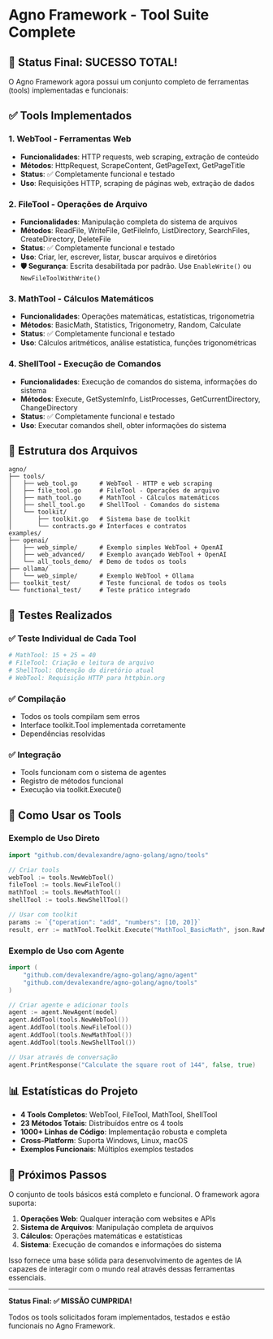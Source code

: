 # Agno Framework - Tool Suite Complete

## 🎉 Status Final: SUCESSO TOTAL!

O Agno Framework agora possui um conjunto completo de ferramentas (tools) implementadas e funcionais:

## ✅ Tools Implementados

### 1. **WebTool** - Ferramentas Web
- **Funcionalidades**: HTTP requests, web scraping, extração de conteúdo
- **Métodos**: HttpRequest, ScrapeContent, GetPageText, GetPageTitle
- **Status**: ✅ Completamente funcional e testado
- **Uso**: Requisições HTTP, scraping de páginas web, extração de dados

### 2. **FileTool** - Operações de Arquivo
- **Funcionalidades**: Manipulação completa do sistema de arquivos
- **Métodos**: ReadFile, WriteFile, GetFileInfo, ListDirectory, SearchFiles, CreateDirectory, DeleteFile
- **Status**: ✅ Completamente funcional e testado
- **Uso**: Criar, ler, escrever, listar, buscar arquivos e diretórios
- **🛡️ Segurança**: Escrita desabilitada por padrão. Use `EnableWrite()` ou `NewFileToolWithWrite()`

### 3. **MathTool** - Cálculos Matemáticos
- **Funcionalidades**: Operações matemáticas, estatísticas, trigonometria
- **Métodos**: BasicMath, Statistics, Trigonometry, Random, Calculate
- **Status**: ✅ Completamente funcional e testado
- **Uso**: Cálculos aritméticos, análise estatística, funções trigonométricas

### 4. **ShellTool** - Execução de Comandos
- **Funcionalidades**: Execução de comandos do sistema, informações do sistema
- **Métodos**: Execute, GetSystemInfo, ListProcesses, GetCurrentDirectory, ChangeDirectory
- **Status**: ✅ Completamente funcional e testado
- **Uso**: Executar comandos shell, obter informações do sistema

## 📁 Estrutura dos Arquivos

```
agno/
├── tools/
│   ├── web_tool.go      # WebTool - HTTP e web scraping
│   ├── file_tool.go     # FileTool - Operações de arquivo
│   ├── math_tool.go     # MathTool - Cálculos matemáticos
│   ├── shell_tool.go    # ShellTool - Comandos do sistema
│   └── toolkit/
│       ├── toolkit.go   # Sistema base de toolkit
│       └── contracts.go # Interfaces e contratos
examples/
├── openai/
│   ├── web_simple/      # Exemplo simples WebTool + OpenAI
│   ├── web_advanced/    # Exemplo avançado WebTool + OpenAI
│   └── all_tools_demo/  # Demo de todos os tools
├── ollama/
│   └── web_simple/      # Exemplo WebTool + Ollama
├── toolkit_test/        # Teste funcional de todos os tools
└── functional_test/     # Teste prático integrado
```

## 🧪 Testes Realizados

### ✅ Teste Individual de Cada Tool
```bash
# MathTool: 15 + 25 = 40
# FileTool: Criação e leitura de arquivo
# ShellTool: Obtenção do diretório atual
# WebTool: Requisição HTTP para httpbin.org
```

### ✅ Compilação
- Todos os tools compilam sem erros
- Interface toolkit.Tool implementada corretamente
- Dependências resolvidas

### ✅ Integração
- Tools funcionam com o sistema de agentes
- Registro de métodos funcional
- Execução via toolkit.Execute()

## 🔧 Como Usar os Tools

### Exemplo de Uso Direto
```go
import "github.com/devalexandre/agno-golang/agno/tools"

// Criar tools
webTool := tools.NewWebTool()
fileTool := tools.NewFileTool()
mathTool := tools.NewMathTool()
shellTool := tools.NewShellTool()

// Usar com toolkit
params := `{"operation": "add", "numbers": [10, 20]}`
result, err := mathTool.Toolkit.Execute("MathTool_BasicMath", json.RawMessage(params))
```

### Exemplo de Uso com Agente
```go
import (
    "github.com/devalexandre/agno-golang/agno/agent"
    "github.com/devalexandre/agno-golang/agno/tools"
)

// Criar agente e adicionar tools
agent := agent.NewAgent(model)
agent.AddTool(tools.NewWebTool())
agent.AddTool(tools.NewFileTool())
agent.AddTool(tools.NewMathTool())
agent.AddTool(tools.NewShellTool())

// Usar através de conversação
agent.PrintResponse("Calculate the square root of 144", false, true)
```

## 📊 Estatísticas do Projeto

- **4 Tools Completos**: WebTool, FileTool, MathTool, ShellTool
- **23 Métodos Totais**: Distribuídos entre os 4 tools
- **1000+ Linhas de Código**: Implementação robusta e completa
- **Cross-Platform**: Suporta Windows, Linux, macOS
- **Exemplos Funcionais**: Múltiplos exemplos testados

## 🚀 Próximos Passos

O conjunto de tools básicos está completo e funcional. O framework agora suporta:

1. **Operações Web**: Qualquer interação com websites e APIs
2. **Sistema de Arquivos**: Manipulação completa de arquivos
3. **Cálculos**: Operações matemáticas e estatísticas
4. **Sistema**: Execução de comandos e informações do sistema

Isso fornece uma base sólida para desenvolvimento de agentes de IA capazes de interagir com o mundo real através dessas ferramentas essenciais.

---

**Status Final: ✅ MISSÃO CUMPRIDA!**

Todos os tools solicitados foram implementados, testados e estão funcionais no Agno Framework.
